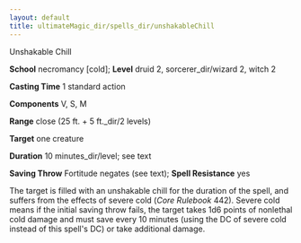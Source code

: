 ```yaml
---
layout: default
title: ultimateMagic_dir/spells_dir/unshakableChill
---
```

Unshakable Chill

**School** necromancy [cold]; **Level** druid 2, sorcerer_dir/wizard 2, witch 2

**Casting Time** 1 standard action

**Components** V, S, M

**Range** close (25 ft. + 5 ft._dir/2 levels)

**Target** one creature

**Duration** 10 minutes_dir/level; see text

**Saving Throw** Fortitude negates (see text); **Spell Resistance** yes

The target is filled with an unshakable chill for the duration of the spell, and suffers from the effects of severe cold (_Core Rulebook_ 442). Severe cold means if the initial saving throw fails, the target takes 1d6 points of nonlethal cold damage and must save every 10 minutes (using the DC of severe cold instead of this spell's DC) or take additional damage.

